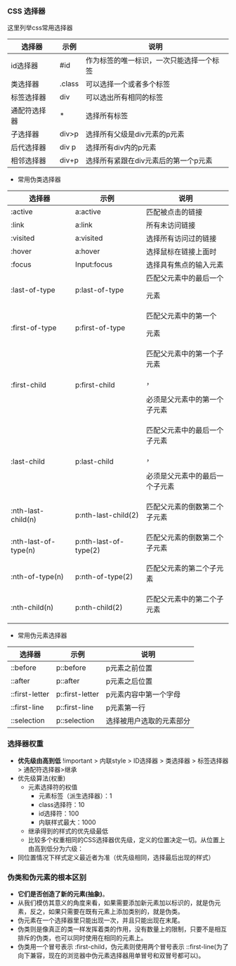 ### CSS 选择器

这里列举css常用选择器

| 选择器       | 示例   | 说明                                     |
| ------------ | ------ | ---------------------------------------- |
| id选择器     | #id    | 作为标签的唯一标识，一次只能选择一个标签 |
| 类选择器     | .class | 可以选择一个或者多个标签                 |
| 标签选择器   | div    | 可以选出所有相同的标签                   |
| 通配符选择器 | *      | 选择所有标签                             |
| 子选择器     | div>p  | 选择所有父级是div元素的p元素             |
| 后代选择器   | div p  | 选择所有div内的p元素                     |
| 相邻选择器   | div+p  | 选择所有紧跟在div元素后的第一个p元素     |

- 常用伪类选择器

| 选择器               | 示例                  | 说明                                                         |
| -------------------- | --------------------- | ------------------------------------------------------------ |
| :active              | a:active              | 匹配被点击的链接                                             |
| :link                | a:link                | 所有未访问链接                                               |
| :visited             | a:visited             | 选择所有访问过的链接                                         |
| :hover               | a:hover               | 选择鼠标在链接上面时                                         |
| :focus               | Input:focus           | 选择具有焦点的输入元素                                       |
| :last-of-type        | p:last-of-type        | 匹配父元素中的最后一个 <p> 元素                              |
| :first-of-type       | p:first-of-type       | 匹配父元素中的第一个 <p> 元素                                |
| :first-child         | p:first-child         | 匹配父元素中的第一个子元素 <p>，<p> 必须是父元素中的第一个子元素 |
| :last-child          | p:last-child          | 匹配父元素中的最后一个子元素 <p>， <p> 必须是父元素中的最后一个子元素 |
| :nth-last-child(n)   | p:nth-last-child(2)   | 匹配父元素的倒数第二个子元素 <p>                             |
| :nth-last-of-type(n) | p:nth-last-of-type(2) | 匹配父元素的倒数第二个子元素 <p>                             |
| :nth-of-type(n)      | p:nth-of-type(2)      | 匹配父元素的第二个子元素 <p>                                 |
| :nth-child(n)        | p:nth-child(2)        | 匹配父元素中的第二个子元素 <p>                               |

- 常用伪元素选择器

| 选择器         | 示例            | 说明                     |
| -------------- | --------------- | ------------------------ |
| ::before       | p::before       | p元素之前位置            |
| ::after        | p::after        | p元素之后位置            |
| ::first-letter | p::first-letter | p元素内容中第一个字母    |
| ::first-line   | p::first-line   | p元素第一行              |
| ::selection    | p::selection    | 选择被用户选取的元素部分 |



### 选择器权重

- **优先级由高到低**   !important > 内联style > ID选择器 > 类选择器 > 标签选择器 > 通配符选择器>继承
- 优先级算法(权重)
  - 元素选择符的权值
    - 元素标签（派生选择器）：1
    - class选择符：10
    - id选择符：100
    - 内联样式最大：1000
  - 继承得到的样式的优先级最低
  - 比较多个权重相同的CSS选择器优先级，定义的位置决定一切。从位置上由高到低分为六级：
- 同位置情况下样式定义最近者为准（优先级相同，选择最后出现的样式）



### 伪类和伪元素的根本区别

- **它们是否创造了新的元素(抽象)**。
- 从我们模仿其意义的角度来看，如果需要添加新元素加以标识的，就是伪元素，反之，如果只需要在既有元素上添加类别的，就是伪类。
- 伪元素在一个选择器里只能出现一次，并且只能出现在末尾。
- 伪类则是像真正的类一样发挥着类的作用，没有数量上的限制，只要不是相互排斥的伪类，也可以同时使用在相同的元素上。
- 伪类用一个冒号表示 :first-child，伪元素则使用两个冒号表示 ::first-line(为了向下兼容，现在的浏览器中伪元素选择器用单冒号和双冒号都可以)。